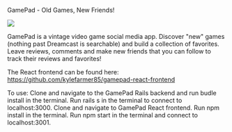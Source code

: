 GamePad - Old Games, New Friends!

![](project.gif)

GamePad is a vintage video game social media app. Discover "new" games (nothing past Dreamcast is searchable) and build a collection of favorites. Leave reviews, comments and make new friends that you can follow to track their reviews and favorites! 

The React frontend can be found here: https://github.com/kylefarmer85/gamepad-react-frontend

To use: 
Clone and navigate to the GamePad Rails backend and run budle install in the terminal. Run rails s in the terminal to connect to localhost:3000. Clone and navigate to GamePad React frontend. Run npm install in the terminal. Run npm start in the terminal and connect to localhost:3001.
